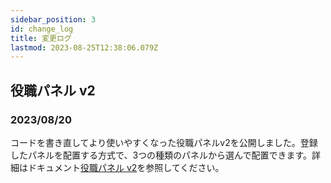 ```yaml
---
sidebar_position: 3
id: change_log
title: 変更ログ
lastmod: 2023-08-25T12:38:06.079Z
---
```

## 役職パネル v2
### 2023/08/20

コードを書き直してより使いやすくなった役職パネルv2を公開しました。登録したパネルを配置する方式で、3つの種類のパネルから選んで配置できます。詳細はドキュメント[役職パネル v2](resource/role_panel_v2)を参照してください。
